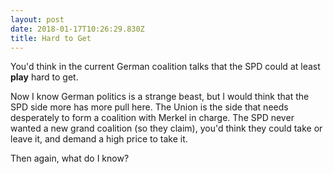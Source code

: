 ```yaml
---
layout: post
date: 2018-01-17T10:26:29.830Z
title: Hard to Get
---
```

You'd think in the current German coalition talks that the SPD could at least **play** hard to get.

Now I know German politics is a strange beast, but I would think that the SPD side more has more pull here. The Union is the side that needs desperately to form a coalition with Merkel in charge. The SPD never wanted a new grand coalition (so they claim), you'd think they could take or leave it, and demand a high price to take it. 

Then again, what do I know? 
